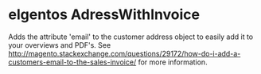 # elgentos AdressWithInvoice

Adds the attribute 'email' to the customer address object to easily add it to your overviews and PDF's. See http://magento.stackexchange.com/questions/29172/how-do-i-add-a-customers-email-to-the-sales-invoice/ for more information.
